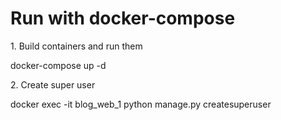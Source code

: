 # Run with docker-compose
<p>1. Build containers and run them</p>
<p>docker-compose up -d</p>
<p>2. Create super user</p>
<p>docker exec -it blog_web_1 python manage.py createsuperuser</p>